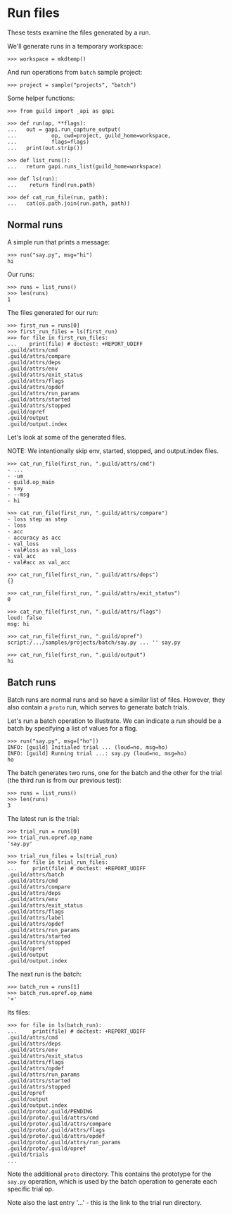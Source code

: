 # Run files

These tests examine the files generated by a run.

We'll generate runs in a temporary workspace:

    >>> workspace = mkdtemp()

And run operations from `batch` sample project:

    >>> project = sample("projects", "batch")

Some helper functions:

    >>> from guild import _api as gapi

    >>> def run(op, **flags):
    ...   out = gapi.run_capture_output(
    ...           op, cwd=project, guild_home=workspace,
    ...           flags=flags)
    ...   print(out.strip())

    >>> def list_runs():
    ...   return gapi.runs_list(guild_home=workspace)

    >>> def ls(run):
    ...    return find(run.path)

    >>> def cat_run_file(run, path):
    ...   cat(os.path.join(run.path, path))

## Normal runs

A simple run that prints a message:

    >>> run("say.py", msg="hi")
    hi

Our runs:

    >>> runs = list_runs()
    >>> len(runs)
    1

The files generated for our run:

    >>> first_run = runs[0]
    >>> first_run_files = ls(first_run)
    >>> for file in first_run_files:
    ...    print(file) # doctest: +REPORT_UDIFF
    .guild/attrs/cmd
    .guild/attrs/compare
    .guild/attrs/deps
    .guild/attrs/env
    .guild/attrs/exit_status
    .guild/attrs/flags
    .guild/attrs/opdef
    .guild/attrs/run_params
    .guild/attrs/started
    .guild/attrs/stopped
    .guild/opref
    .guild/output
    .guild/output.index

Let's look at some of the generated files.

NOTE: We intentionally skip env, started, stopped, and output.index
files.

    >>> cat_run_file(first_run, ".guild/attrs/cmd")
    - ...
    - -um
    - guild.op_main
    - say
    - --msg
    - hi

    >>> cat_run_file(first_run, ".guild/attrs/compare")
    - loss step as step
    - loss
    - acc
    - accuracy as acc
    - val_loss
    - val#loss as val_loss
    - val_acc
    - val#acc as val_acc

    >>> cat_run_file(first_run, ".guild/attrs/deps")
    {}

    >>> cat_run_file(first_run, ".guild/attrs/exit_status")
    0

    >>> cat_run_file(first_run, ".guild/attrs/flags")
    loud: false
    msg: hi

    >>> cat_run_file(first_run, ".guild/opref")
    script:/.../samples/projects/batch/say.py ... '' say.py

    >>> cat_run_file(first_run, ".guild/output")
    hi

## Batch runs

Batch runs are normal runs and so have a similar list of
files. However, they also contain a `proto` run, which serves to
generate batch trials.

Let's run a batch operation to illustrate. We can indicate a run
should be a batch by specifying a list of values for a flag.

    >>> run("say.py", msg=["ho"])
    INFO: [guild] Initialed trial ... (loud=no, msg=ho)
    INFO: [guild] Running trial ...: say.py (loud=no, msg=ho)
    ho

The batch generates two runs, one for the batch and the other for the
trial (the third run is from our previous test):

    >>> runs = list_runs()
    >>> len(runs)
    3

The latest run is the trial:

    >>> trial_run = runs[0]
    >>> trial_run.opref.op_name
    'say.py'

    >>> trial_run_files = ls(trial_run)
    >>> for file in trial_run_files:
    ...     print(file) # doctest: +REPORT_UDIFF
    .guild/attrs/batch
    .guild/attrs/cmd
    .guild/attrs/compare
    .guild/attrs/deps
    .guild/attrs/env
    .guild/attrs/exit_status
    .guild/attrs/flags
    .guild/attrs/label
    .guild/attrs/opdef
    .guild/attrs/run_params
    .guild/attrs/started
    .guild/attrs/stopped
    .guild/opref
    .guild/output
    .guild/output.index

The next run is the batch:

    >>> batch_run = runs[1]
    >>> batch_run.opref.op_name
    '+'

Its files:

    >>> for file in ls(batch_run):
    ...     print(file) # doctest: +REPORT_UDIFF
    .guild/attrs/cmd
    .guild/attrs/deps
    .guild/attrs/env
    .guild/attrs/exit_status
    .guild/attrs/flags
    .guild/attrs/opdef
    .guild/attrs/run_params
    .guild/attrs/started
    .guild/attrs/stopped
    .guild/opref
    .guild/output
    .guild/output.index
    .guild/proto/.guild/PENDING
    .guild/proto/.guild/attrs/cmd
    .guild/proto/.guild/attrs/compare
    .guild/proto/.guild/attrs/flags
    .guild/proto/.guild/attrs/opdef
    .guild/proto/.guild/attrs/run_params
    .guild/proto/.guild/opref
    .guild/trials
    ...

Note the additional `proto` directory. This contains the prototype for
the `say.py` operation, which is used by the batch operation to
generate each specific trial op.

Note also the last entry '...' - this is the link to the trial run
directory.
